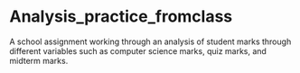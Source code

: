 # Analysis_practice_fromclass
A school assignment working through an analysis of student marks through different variables such as computer science marks, quiz marks, and midterm marks.
